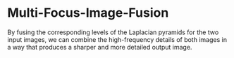 # Multi-Focus-Image-Fusion
By fusing the corresponding levels of the Laplacian pyramids for the two input images, we can combine the high-frequency details of both images in a way that produces a sharper and more detailed output image.
